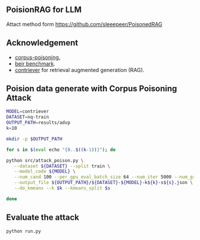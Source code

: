 ##  PoisionRAG for LLM
Attact method form https://github.com/sleeepeer/PoisonedRAG

## Acknowledgement
* [corpus-poisoning.](https://github.com/princeton-nlp/corpus-poisoning)
* [beir benchmark](https://github.com/beir-cellar/beir).
* [contriever](https://github.com/facebookresearch/contriever) for retrieval augmented generation (RAG).

## Poision data generate with Corpus Poisoning Attack 

```bash
MODEL=contriever
DATASET=nq-train
OUTPUT_PATH=results/advp
k=10

mkdir -p $OUTPUT_PATH

for s in $(eval echo "{0..$((k-1))}"); do

python src/attack_poison.py \
   --dataset ${DATASET} --split train \
   --model_code ${MODEL} \
   --num_cand 100 --per_gpu_eval_batch_size 64 --num_iter 5000 --num_grad_iter 1 \
   --output_file ${OUTPUT_PATH}/${DATASET}-${MODEL}-k${k}-s${s}.json \
   --do_kmeans --k $k --kmeans_split $s

done
```


## Evaluate the attack
`python run.py`
